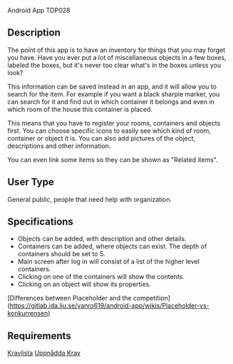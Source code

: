 Android App TDP028

Description
---------------

The point of this app is to have an inventory for things that you may forget you have. Have you ever put a lot of miscellaneous objects in a few boxes, labeled the boxes, but it's never too clear what's in the boxes unless you look?

This information can be saved instead in an app, and it will allow you to search for the item. For example if you want a black sharpie marker, you can search for it and find out in which container it belongs and even in which room of the house this container is placed.

This means that you have to register your rooms, containers and objects first. You can choose specific icons to easily see which kind of room, container or object it is. You can also add pictures of the object, descriptions and other information.

You can even link some items so they can be shown as "Related items". 


User Type
-----------

General public, people that need help with organization.


Specifications
-------------
* Objects can be added, with description and other details.
* Containers can be added, where objects can exist. The depth of containers should be set to 5.
* Main screen after log in will consist of a list of the higher level containers.
* Clicking on one of the containers will show the contents.
* Clicking on an object will show its properties.

[Differences between Placeholder and the competition] (https://gitlab.ida.liu.se/vanro619/android-app/wikis/Placeholder-vs-konkurrensen)


Requirements
------------

[Kravlista](https://gitlab.ida.liu.se/vanro619/android-app/wikis/krav.md)
[Uppnådda Krav](https://gitlab.ida.liu.se/vanro619/android-app/wikis/Uppn%C3%A5dda-krav)


